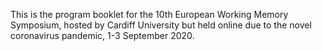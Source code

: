 This is the program booklet for the 10th European Working Memory Symposium, hosted by Cardiff University but held online due to the novel coronavirus pandemic, 1-3 September 2020.
